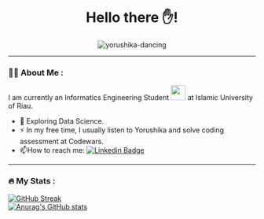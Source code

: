 <h1 align="center">
  Hello there ✋!
</h1>

<p align="center">
  <img src="https://user-images.githubusercontent.com/44041900/169699343-85af3ae3-d078-4415-b104-943cd4e1858c.gif" alt="yorushika-dancing" />
</p>

---  

### :man_technologist: About Me :  
I am currently an Informatics Engineering Student <img src="https://media.giphy.com/media/WUlplcMpOCEmTGBtBW/giphy.gif" width="30"> at Islamic University of Riau.
- :telescope: Exploring Data Science.
- :zap: In my free time, I usually listen to Yorushika and solve coding assessment at Codewars.
- :mailbox:How to reach me: [![Linkedin Badge](https://img.shields.io/badge/-rei-blue?style=flat&logo=Linkedin&logoColor=white)](https://www.linkedin.com/in/reii/)

---

### :fire: My Stats :
[![GitHub Streak](http://github-readme-streak-stats.herokuapp.com?user=iiamthestorm&theme=dark&background=000000)](https://git.io/streak-stats)  
[![Anurag's GitHub stats](https://github-readme-stats.vercel.app/api?username=iiamthestorm)](https://github.com/anuraghazra/github-readme-stats)
